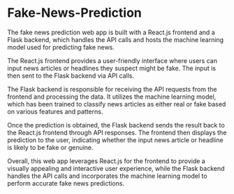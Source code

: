 # Fake-News-Prediction


The fake news prediction web app is built with a React.js frontend and a Flask backend, which handles the API calls and hosts the machine learning model used for predicting fake news.

The React.js frontend provides a user-friendly interface where users can input news articles or headlines they suspect might be fake. The input is then sent to the Flask backend via API calls.

The Flask backend is responsible for receiving the API requests from the frontend and processing the data. It utilizes the machine learning model, which has been trained to classify news articles as either real or fake based on various features and patterns.

Once the prediction is obtained, the Flask backend sends the result back to the React.js frontend through API responses. The frontend then displays the prediction to the user, indicating whether the input news article or headline is likely to be fake or genuine.

Overall, this web app leverages React.js for the frontend to provide a visually appealing and interactive user experience, while the Flask backend handles the API calls and incorporates the machine learning model to perform accurate fake news predictions.
